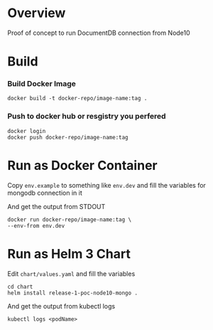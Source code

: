 # Overview

Proof of concept to run DocumentDB connection from Node10

# Build

### Build Docker Image

```
docker build -t docker-repo/image-name:tag .
```


### Push to docker hub or resgistry you perfered

```
docker login
docker push docker-repo/image-name:tag
```


# Run as Docker Container

Copy `env.example` to something like `env.dev` and fill the variables for mongodb connection in it

And get the output from STDOUT


```
docker run docker-repo/image-name:tag \
--env-from env.dev

```


# Run as Helm 3 Chart

Edit `chart/values.yaml` and fill the variables

```
cd chart
helm install release-1-poc-node10-mongo .
```

And get the output from kubectl logs

```
kubectl logs <podName>
```

